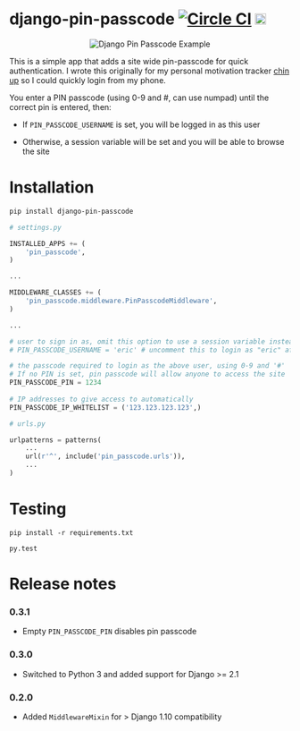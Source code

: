django-pin-passcode [![Circle CI](https://circleci.com/gh/ckcollab/django-pin-passcode.svg?style=svg)](https://circleci.com/gh/ckcollab/django-pin-passcode) [<img src="https://ckcollab.com/assets/images/badges/badge.svg" alt="CKC" height="20">](https://ckcollab.com)
===================

<p align="center"><img src="https://github.com/ckcollab/django-pin-passcode/raw/master/docs/screenshot.png" alt="Django Pin Passcode Example"></p>

This is a simple app that adds a site wide pin-passcode for quick authentication. I wrote this originally for my personal
motivation tracker [chin up](https://github.com/ckcollab/chin-up) so I could quickly login from my phone.

You enter a PIN passcode (using 0-9 and #, can use numpad) until the correct pin is entered, then:
 
 * If `PIN_PASSCODE_USERNAME` is set, you will be logged in as this user

 * Otherwise, a session variable will be set and you will be able to browse the site



Installation
============

```bash
pip install django-pin-passcode
```


```python
# settings.py

INSTALLED_APPS += (
    'pin_passcode',
)

...

MIDDLEWARE_CLASSES += (
    'pin_passcode.middleware.PinPasscodeMiddleware',
)

...

# user to sign in as, omit this option to use a session variable instead
# PIN_PASSCODE_USERNAME = 'eric' # uncomment this to login as "eric" after valid pin code is entered

# the passcode required to login as the above user, using 0-9 and '#'
# If no PIN is set, pin passcode will allow anyone to access the site 
PIN_PASSCODE_PIN = 1234
        
# IP addresses to give access to automatically
PIN_PASSCODE_IP_WHITELIST = ('123.123.123.123',)
```


```python
# urls.py

urlpatterns = patterns(
    ...
    url(r'^', include('pin_passcode.urls')),
    ...
)
```


Testing
=======

`pip install -r requirements.txt`

`py.test`



Release notes
=============

### 0.3.1

* Empty `PIN_PASSCODE_PIN` disables pin passcode

### 0.3.0

* Switched to Python 3 and added support for Django >= 2.1

### 0.2.0

* Added `MiddlewareMixin` for > Django 1.10 compatibility
